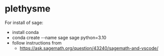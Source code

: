 # plethysme

For install of sage:
* install conda
* conda create --name sage sage python=3.10
*  follow instructions from 
    * https://ask.sagemath.org/question/43240/sagemath-and-vscode/